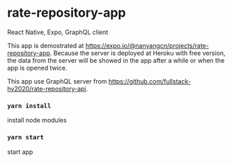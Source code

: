 # rate-repository-app

React Native, Expo, GraphQL client

This app is demostrated at https://expo.io/@nanyangcn/projects/rate-repository-app.
Because the server is deployed at Heroku with free version, the data from the server will be showed in the app after a while or when the app is opened twice.

This app use GraphQL server from https://github.com/fullstack-hy2020/rate-repository-api.

### `yarn install`

install node modules

### `yarn start`

start app

